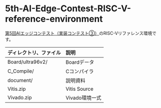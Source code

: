 # 5th-AI-Edge-Contest-RISC-V-reference-environment
<a href="https://signate.jp/competitions/537">第5回AIエッジコンテスト（実装コンテスト③）</a>のRISC-Vリファレンス環境です。


|  ディレクトリ、ファイル  |  説明  |
| :--- | :--- |
|  Board/ultra96v2/  |  Boardデータ  |
|  C_Compile/  |  Cコンパイラ  |
|  document/  |  説明資料  |
|  Vitis.zip  |  Vitis Source  |
|  Vivado.zip  |  Vivado環境一式  |
